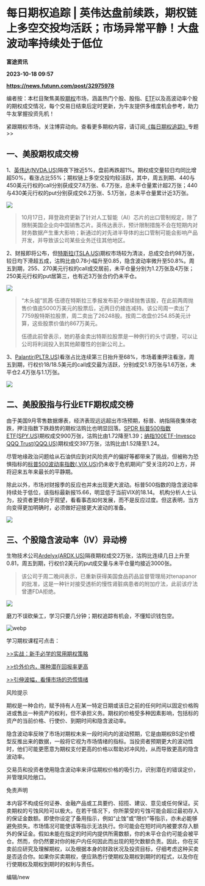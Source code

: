 # 每日期权追踪 | 英伟达盘前续跌，期权链上多空交投均活跃；市场异常平静！大盘波动率持续处于低位
**富途资讯**

**2023-10-18 09:57**

**https://news.futunn.com/post/32975978**

编者按：本栏目聚焦美股[期权](https://course.futunn.com/course/1188?news_content_link_id=470&news_content_link_type=textlink_learning)市场，涵盖热门个股、股指、[ETF](https://course.futunn.com/course/1194?news_content_link_id=385&news_content_link_type=textlink_learning)以及高波动率个股的期权成交情况，每个交易日结束后定时更新，为牛友提供多维度机会参考，助力牛友掌握投资先机！

紧跟期权市场，关注博弈动向。查看更多期权内容，请订阅[《每日期权追踪》](https://news.futunn.com/news-topics/1333)专题>>

一、美股期权成交榜
---------

1、[英伟达(NVDA.US)](https://www.futunn.com/quote/stock?m=us&code=NVDA)隔夜下挫近5%，盘前再跌超1%。期权成交量较日均同比增超50%，看涨占比55%；期权链上多空交投均较活跃，其中，周五到期、440与450美元行权的call分别获成交7.8万张、6.7万张，总未平仓量累计超2万张；440与430美元行权的put分别获成交6.2万张、5.1万张，总未平仓量累计近3万张。

![](https://postimg.futunn.com/16976138376817822220490.png)

> 10月17日，拜登政府更新了针对人工智能（AI）芯片的出口管制规定，除了限制美国企业向中国销售芯片。英伟达表示，预计限制措施不会在短期内对财务数据产生重大影响；新通过的对先进半导体的出口管制可能会影响产品开发，并导致该公司某些业务迁往其他地区。

2、财报即将公布，但[特斯拉(TSLA.US)](https://www.futunn.com/quote/stock?m=us&code=TSLA)期权市场较为清淡，总成交合约98万张，较日均下滑超五成，沽购比由0.78小幅升至0.85，隐含波动率微升至50.8%。周五到期，255、270美元行权的call成交居前，未平仓量分别为1.2万张及4万张；250美元行权的put居第三，也有近3万张合约仍未平仓。

![](https://postimg.futunn.com/16976172472433570691393.png)

> “木头姐”凯茜·伍德在特斯拉三季报发布前夕继续抛售该股，在此前两周抛售价值逾5000万美元的股票后，近两日仍接连减持。该公司周一卖出了7759股特斯拉股票，周二卖出了26248股。按周二收盘价254.85美元计算，这些股票价值约867万美元。
> 
> 伍德此前曾表示，她的基金卖出特斯拉股票是一种例行的头寸调整，可以让公司将利润投入到其他颠覆性的创新公司上。

3、[Palantir(PLTR.US)](https://www.futunn.com/quote/stock?m=us&code=PLTR)看涨占比连续第三日抬升至68%，市场着重押注看涨，周五到期，行权价18/18.5美元的call成交最为活跃，分别成交1.9万张与1.6万张，未平仓2.4万张与1.1万张。

![](https://postimg.futunn.com/1697611453027203627840.png)

二、美股股指与行业ETF期权成交榜
-----------------

由于美国9月零售数据爆表，经济表现远远超出市场预期，标普、纳指隔夜集体收跌，押注指数下跌趋势的期权沽购比也明显回落。[SPDR 标普500指数ETF(SPY.US)](https://www.futunn.com/quote/stock?m=us&code=SPY)期权成交900万张，沽购比由1.72降至1.39；[纳指100ETF-Invesco QQQ Trust(QQQ.US)](https://www.futunn.com/quote/stock?m=us&code=QQQ)期权成交397万张，沽购比由1.52降至1.24。

尽管地缘政治问题给从石油供应到对风险资产的偏好等都带来了挑战，但被称为恐惧指标的[标普500波动率指数(.VIX.US)](https://www.futunn.com/quote/stock?m=vix&code=.VIX)仍未收于危机期间广受关注的20上方，并将迎来五年来最长的平静期。

除此以外，市场对财报季的反应也并未出现更大波动。标普500指数的隐含波动率持续处于低位，该指标最新报15.66，明显低于当前VIX的18.14。 机构分析人士认为，投资者更倾向于观望，看看事态如何发展，而不是反应过度。但这表明，当方向变得更加明确时，必须做好迎接更大波动的准备。

![](https://postimg.futunn.com/16976115157312921570368.png)

三、个股隐含波动率（IV）异动榜
----------------

生物技术公司[Ardelyx(ARDX.US)](https://www.futunn.com/quote/stock?m=us&code=ARDX)隔夜期权成交2万张，沽购比连续几日上升至0.81，周五到期，行权价2美元的put成交量与未平仓量均接近3000张。

> 该公司于周二晚间表示，已重新获得美国食品药品监督管理局对tenapanor的批准，这是一种针对接受透析的慢性肾脏病患者的附加疗法，此前该疗法曾遭FDA拒绝。

![](https://postimg.futunn.com/16976115344714213792109.png)

磨刀不误砍柴工，学习只要几分钟；期权追踪有机会，不懂知识钱包空。

![webp](https://emoticon.futunn.com/small_emoticon_2212/80px/038.png?imageMogr2/ignore-error/1/format/webp)

学习期权课程可点击：

[\>>实战：新手必学的常用期权策略](https://q.futunn.com/feed/110157305151492?global_content=%7B%22promote_id%22%3A13766%2C%22sub_promote_id%22%3A5%7D)

[\>>价外价内，哪种潜在回报率更高](https://www.futunn.com/hk/learn/detail-is-the-potential-return-of-out-of-price-vs-intra-price-options-higher-54166-220431017?global_content=%7B%22promote_id%22%3A13766,%22sub_promote_id%22%3A14%7D)

[\>>引伸波幅，看懂市场的恐慌情绪](https://www.futunn.com/learn/detail-extruded-volatility-to-understand-market-panic-sentiment-54166-220467044?global_content=%7B%22promote_id%22%3A13766,%22sub_promote_id%22%3A14%7D)

风险提示

期权是一种合约，赋予持有人在某一特定日期或该日之前的任何时间以固定价格购进或售出一种资产的权利，但不承担义务。期权的价格受多种因素影响，包括标的资产的当前价格、行使价、到期时间和隐含波动率。

隐含波动率反映了市场对期权未来一段时间内的波动预期，它是由期权BS定价模型反推出来的数据，一般将它视为市场情绪的指标。当投资者预期更大的波动性时，他们可能更愿意为期权支付更高的价格以帮助对冲风险，从而导致更高的隐含波动率。

交易员和投资者使用隐含波动率来评估期权价格的吸引力，识别潜在的错误定价，并管理风险敞口。

免责声明

本内容不构成任何证券、金融产品或工具要约、招揽、建议、意见或任何保证。买卖期权的亏蚀风险可以极大。在若干情况下，你所蒙受的亏蚀可能会超过最初存入的保证金数额。即使你设定了备用指示，例如“止蚀”或“限价”等指示，亦未必能够避免损失。市场情况可能使该等指示无法执行。你可能会在短时间内被要求存入额外的保证金。假如未能在指定的时间内提供所需数额，你的未平仓合约可能会被平仓。然而，你仍然要对你的帐户内任何因此而出现的短欠数额负责。因此，你在买卖前应研究及理解期权，以及根据本身的财政状况及投资目标，仔细考虑这种买卖是否适合你。如果你买卖期权，便应熟悉行使期权及期权到期时的程式，以及你在行使期权及期权到期时的权利与责任。

编辑/new